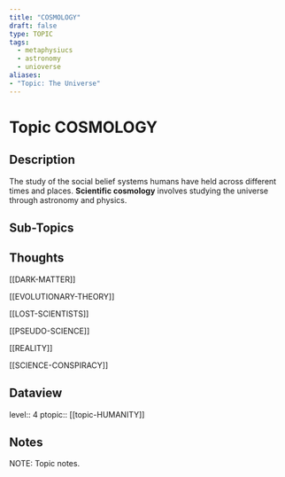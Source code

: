 ```yaml
---
title: "COSMOLOGY"
draft: false
type: TOPIC
tags:
  - metaphysiucs
  - astronomy
  - unioverse
aliases:
- "Topic: The Universe"
---
```

# Topic COSMOLOGY
## Description
The study of the social belief systems humans have held across different times and places. **Scientific cosmology** involves studying the universe through astronomy and physics.

## Sub-Topics


## Thoughts
[[DARK-MATTER]]

[[EVOLUTIONARY-THEORY]]

[[LOST-SCIENTISTS]]

[[PSEUDO-SCIENCE]]

[[REALITY]]

[[SCIENCE-CONSPIRACY]]

## Dataview
level:: 4
ptopic:: [[topic-HUMANITY]]

## Notes
NOTE: Topic notes.